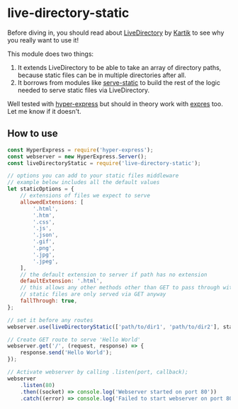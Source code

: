 <!--
 Copyright (c) 2022 Anthony Mugendi

 This software is released under the MIT License.
 https://opensource.org/licenses/MIT
-->

# live-directory-static

Before diving in, you should read about [LiveDirectory](https://github.com/kartikk221/live-directory) by [Kartik](https://github.com/kartikk221) to see why you really want to use it!

This module does two things:
1. It extends LiveDirectory to be able to take an array of directory paths, because static files can be in multiple directories after all.
2. It borrows from modules like [serve-static](https://www.npmjs.com/package/serve-static) to build the rest of the logic needed to serve static files via LiveDirectory.

Well tested with [hyper-express](https://www.npmjs.com/package/hyper-express) but should in theory work with [expres](https://www.npmjs.com/package/expres) too. Let me know if it doesn't.

## How to use


```javascript
const HyperExpress = require('hyper-express');
const webserver = new HyperExpress.Server();
const liveDirectoryStatic = require('live-directory-static');

// options you can add to your static files middleware
// example below includes all the default values
let staticOptions = {
	// extensions of files we expect to serve
	allowedExtensions: [
		'.html',
		'.htm',
		'.css',
		'.js',
		'.json',
        '.gif',
		'.png',
		'.jpg',
		'.jpeg',
	],
	// the default extension to server if path has no extension
	defaultExtension: '.html',
	// this allows any other methods other than GET to pass through without attempting to serve static files
	// static files are only served via GET anyway
	fallThrough: true,
};

// set it before any routes
webserver.use(liveDirectoryStatic(['path/to/dir1', 'path/to/dir2'], staticOptions));

// Create GET route to serve 'Hello World'
webserver.get('/', (request, response) => {
	response.send('Hello World');
});

// Activate webserver by calling .listen(port, callback);
webserver
	.listen(80)
	.then((socket) => console.log('Webserver started on port 80'))
	.catch((error) => console.log('Failed to start webserver on port 80'));
```
